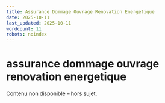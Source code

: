 ```yaml
---
title: Assurance Dommage Ouvrage Renovation Energetique
date: 2025-10-11
last_updated: 2025-10-11
wordcount: 11
robots: noindex
---
```


# assurance dommage ouvrage renovation energetique

Contenu non disponible – hors sujet.